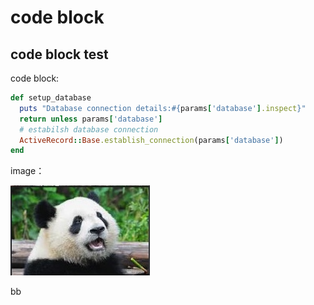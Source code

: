 # code block
## code block test
code block:

```ruby
def setup_database
  puts "Database connection details:#{params['database'].inspect}"
  return unless params['database']
  # estabilsh database connection
  ActiveRecord::Base.establish_connection(params['database'])
end
```

image：

![パンダ](images/panda.png  "画像タイトル")

bb
